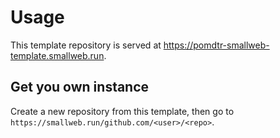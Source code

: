 # Usage

This template repository is served at <https://pomdtr-smallweb-template.smallweb.run>.

## Get you own instance

Create a new repository from this template, then go to `https://smallweb.run/github.com/<user>/<repo>`.
